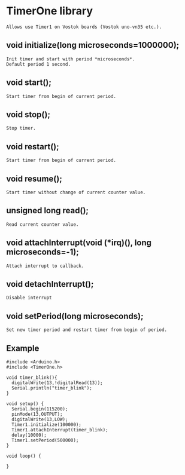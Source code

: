 # TimerOne library
    Allows use Timer1 on Vostok boards (Vostok uno-vn35 etc.). 
## void initialize(long microseconds=1000000);
    Init timer and start with period *microseconds*.  
    Default period 1 second.
## void start();
    Start timer from begin of current period.
## void stop();
    Stop timer.
## void restart();
    Start timer from begin of current period.
## void resume();
    Start timer without change of current counter value.
## unsigned long read();
    Read current counter value.
## void attachInterrupt(void (*irq)(), long microseconds=-1);
    Attach interrupt to callback.
## void detachInterrupt();
    Disable interrupt
## void setPeriod(long microseconds);
    Set new timer period and restart timer from begin of period.

## Example 

```
#include <Arduino.h>
#include <TimerOne.h>

void timer_blink(){
  digitalWrite(13,!digitalRead(13));
  Serial.println("timer_blink");
}

void setup() {
  Serial.begin(115200);
  pinMode(13,OUTPUT);
  digitalWrite(13,LOW);
  Timer1.initialize(100000);
  Timer1.attachInterrupt(timer_blink);
  delay(10000);
  Timer1.setPeriod(500000);
}

void loop() {
  
}
```